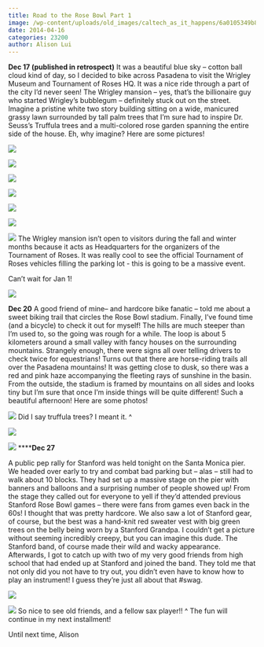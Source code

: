 ```yaml
---
title: Road to the Rose Bowl Part 1
image: /wp-content/uploads/old_images/caltech_as_it_happens/6a0105349b8251970b01a3fce8ed9a970b.jpg
date: 2014-04-16
categories: 23200
author: Alison Lui
---
```


**Dec 17 (published in retrospect)**
It was a beautiful blue sky – cotton ball cloud kind of day, so I decided to bike across Pasadena to visit the Wrigley Museum and Tournament of Roses HQ. It was a nice ride through a part of the city I’d never seen! The Wrigley mansion – yes, that’s the billionaire guy who started Wrigley’s bubblegum – definitely stuck out on the street. Imagine a pristine white two story building sitting on a wide, manicured grassy lawn surrounded by tall palm trees that I’m sure had to inspire Dr. Seuss’s Truffula trees and a multi-colored rose garden spanning the entire side of the house. Eh, why imagine? Here are some pictures!

![](/old_images/caltech_as_it_happens/6a0105349b8251970b01a3fce8edb0970b.jpg)

![](/old_images/caltech_as_it_happens/6a0105349b8251970b01a3fce8edc3970b.jpg)

![](/old_images/caltech_as_it_happens/6a0105349b8251970b01a73da3a8d2970d.jpg)

![](/old_images/caltech_as_it_happens/6a0105349b8251970b01a3fce8ee4d970b.jpg)

![](/old_images/caltech_as_it_happens/6a0105349b8251970b01a3fce8ee36970b.jpg)

![](/old_images/caltech_as_it_happens/6a0105349b8251970b01a73da3a91d970d.jpg)

![](/old_images/caltech_as_it_happens/6a0105349b8251970b01a511989ea2970c.jpg)
The Wrigley mansion isn’t open to visitors during the fall and winter months because it acts as Headquarters for the organizers of the Tournament of Roses. It was really cool to see the official Tournament of Roses vehicles filling the parking lot - this is going to be a massive event.

Can’t wait for Jan 1!

![](/old_images/caltech_as_it_happens/6a0105349b8251970b01a3fce8eebe970b.jpg)

**Dec 20**
A good friend of mine– and hardcore bike fanatic – told me about a sweet biking trail that circles the Rose Bowl stadium. Finally, I’ve found time (and a bicycle) to check it out for myself! The hills are much steeper than I’m used to, so the going was rough for a while. The loop is about 5 kilometers around a small valley with fancy houses on the surrounding mountains. Strangely enough, there were signs all over telling drivers to check twice for equestrians! Turns out that there are horse-riding trails all over the Pasadena mountains! It was getting close to dusk, so there was a red and pink haze accompanying the fleeting rays of sunshine in the basin. From the outside, the stadium is framed by mountains on all sides and looks tiny but I’m sure that once I’m inside things will be quite different! Such a beautiful afternoon! Here are some photos!


![](/old_images/caltech_as_it_happens/6a0105349b8251970b01a511989f1a970c.jpg)
Did I say truffula trees? I meant it. ^


![](/old_images/caltech_as_it_happens/6a0105349b8251970b01a73da3aa4c970d.jpg)

![](/old_images/caltech_as_it_happens/6a0105349b8251970b01a3fce8ef22970b.jpg)
******Dec 27**

A public pep rally for Stanford was held tonight on the Santa Monica pier. We headed over early to try and combat bad parking but – alas – still had to walk about 10 blocks. They had set up a massive stage on the pier with banners and balloons and a surprising number of people showed up! From the stage they called out for everyone to yell if they’d attended previous Stanford Rose Bowl games – there were fans from games even back in the 60s! I thought that was pretty hardcore. We also saw a lot of Stanford gear, of course, but the best was a hand-knit red sweater vest with big green trees on the belly being worn by a Stanford Grandpa. I couldn’t get a picture without seeming incredibly creepy, but you can imagine this dude. The Stanford band, of course made their wild and wacky appearance. Afterwards, I got to catch up with two of my very good friends from high school that had ended up at Stanford and joined the band. They told me that not only did you not have to try out, you didn’t even have to know how to play an instrument! I guess they’re just all about that #swag.


![](/old_images/caltech_as_it_happens/6a0105349b8251970b01a511989fd7970c.jpg)

![](/old_images/caltech_as_it_happens/6a0105349b8251970b01a73da3aaf6970d.jpg)
So nice to see old friends, and a fellow sax player!! ^
The fun will continue in my next installment!

Until next time,
Alison

